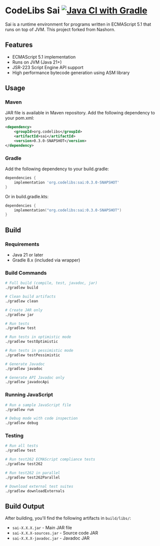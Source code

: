 CodeLibs Sai
[![Java CI with Gradle](https://github.com/codelibs/sai/actions/workflows/gradle.yml/badge.svg)](https://github.com/codelibs/sai/actions/workflows/gradle.yml)
=============

Sai is a runtime environment for programs written in ECMAScript 5.1 that runs on top of JVM.
This project forked from Nashorn.

## Features

- ECMAScript 5.1 implementation
- Runs on JVM (Java 21+)
- JSR-223 Script Engine API support
- High performance bytecode generation using ASM library

## Usage

### Maven

JAR file is available in Maven repository.
Add the following dependency to your pom.xml:

```xml
<dependency>
    <groupId>org.codelibs</groupId>
    <artifactId>sai</artifactId>
    <version>0.3.0-SNAPSHOT</version>
</dependency>
```

### Gradle

Add the following dependency to your build.gradle:

```gradle
dependencies {
    implementation 'org.codelibs:sai:0.3.0-SNAPSHOT'
}
```

Or in build.gradle.kts:

```kotlin
dependencies {
    implementation("org.codelibs:sai:0.3.0-SNAPSHOT")
}
```

## Build

### Requirements

- Java 21 or later
- Gradle 8.x (included via wrapper)

### Build Commands

```bash
# Full build (compile, test, javadoc, jar)
./gradlew build

# Clean build artifacts
./gradlew clean

# Create JAR only
./gradlew jar

# Run tests
./gradlew test

# Run tests in optimistic mode
./gradlew testOptimistic

# Run tests in pessimistic mode
./gradlew testPessimistic

# Generate Javadoc
./gradlew javadoc

# Generate API Javadoc only
./gradlew javadocApi
```

### Running JavaScript

```bash
# Run a sample JavaScript file
./gradlew run

# Debug mode with code inspection
./gradlew debug
```

### Testing

```bash
# Run all tests
./gradlew test

# Run test262 ECMAScript compliance tests
./gradlew test262

# Run test262 in parallel
./gradlew test262Parallel

# Download external test suites
./gradlew downloadExternals
```

## Build Output

After building, you'll find the following artifacts in `build/libs/`:

- `sai-X.X.X.jar` - Main JAR file
- `sai-X.X.X-sources.jar` - Source code JAR
- `sai-X.X.X-javadoc.jar` - Javadoc JAR
